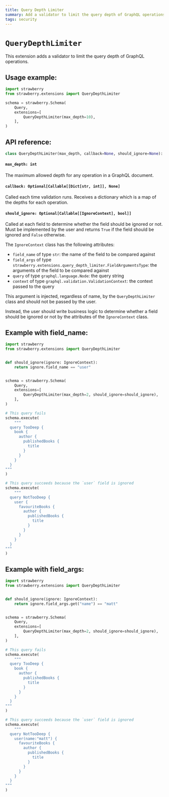 ```yaml
---
title: Query Depth Limiter
summary: Add a validator to limit the query depth of GraphQL operations.
tags: security
---
```


# `QueryDepthLimiter`

This extension adds a validator to limit the query depth of GraphQL operations.

## Usage example:

```python
import strawberry
from strawberry.extensions import QueryDepthLimiter

schema = strawberry.Schema(
    Query,
    extensions=[
        QueryDepthLimiter(max_depth=10),
    ],
)
```

## API reference:

```python
class QueryDepthLimiter(max_depth, callback=None, should_ignore=None): ...
```

#### `max_depth: int`

The maximum allowed depth for any operation in a GraphQL document.

#### `callback: Optional[Callable[[Dict[str, int]], None]`

Called each time validation runs. Receives a dictionary which is a map of the
depths for each operation.

#### `should_ignore: Optional[Callable[[IgnoreContext], bool]]`

Called at each field to determine whether the field should be ignored or not.
Must be implemented by the user and returns `True` if the field should be
ignored and `False` otherwise.

The `IgnoreContext` class has the following attributes:

- `field_name` of type `str`: the name of the field to be compared against
- `field_args` of type
  `strawberry.extensions.query_depth_limiter.FieldArgumentsType`: the arguments
  of the field to be compared against
- `query` of type `graphql.language.Node`: the query string
- `context` of type `graphql.validation.ValidationContext`: the context passed
  to the query

This argument is injected, regardless of name, by the `QueryDepthLimiter` class
and should not be passed by the user.

Instead, the user should write business logic to determine whether a field
should be ignored or not by the attributes of the `IgnoreContext` class.

## Example with field_name:

```python
import strawberry
from strawberry.extensions import QueryDepthLimiter


def should_ignore(ignore: IgnoreContext):
    return ignore.field_name == "user"


schema = strawberry.Schema(
    Query,
    extensions=[
        QueryDepthLimiter(max_depth=2, should_ignore=should_ignore),
    ],
)

# This query fails
schema.execute(
    """
  query TooDeep {
    book {
      author {
        publishedBooks {
          title
        }
      }
    }
  }
"""
)

# This query succeeds because the `user` field is ignored
schema.execute(
    """
  query NotTooDeep {
    user {
      favouriteBooks {
        author {
          publishedBooks {
            title
          }
        }
      }
    }
  }
"""
)
```

## Example with field_args:

```python
import strawberry
from strawberry.extensions import QueryDepthLimiter


def should_ignore(ignore: IgnoreContext):
    return ignore.field_args.get("name") == "matt"


schema = strawberry.Schema(
    Query,
    extensions=[
        QueryDepthLimiter(max_depth=2, should_ignore=should_ignore),
    ],
)

# This query fails
schema.execute(
    """
  query TooDeep {
    book {
      author {
        publishedBooks {
          title
        }
      }
    }
  }
"""
)

# This query succeeds because the `user` field is ignored
schema.execute(
    """
  query NotTooDeep {
    user(name:"matt") {
      favouriteBooks {
        author {
          publishedBooks {
            title
          }
        }
      }
    }
  }
"""
)
```
